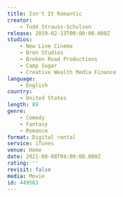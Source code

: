 ```yaml
---
title: Isn't It Romantic
creator:
    - Todd Strauss-Schulson
release: 2019-02-13T00:00:00.000Z
studios:
    - New Line Cinema
    - Bron Studios
    - Broken Road Productions
    - Camp Sugar
    - Creative Wealth Media Finance
language:
    - English
country:
    - United States
length: 89
genre:
    - Comedy
    - Fantasy
    - Romance
format: Digital rental
service: iTunes
venue: Home
date: 2021-08-08T04:00:00.000Z
rating: ''
revisit: false
media: Movie
id: 449563
---
```



